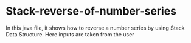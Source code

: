 # Stack-reverse-of-number-series
In this java file, it shows how to reverse a number series by using Stack Data Structure. Here inputs are taken from the user
